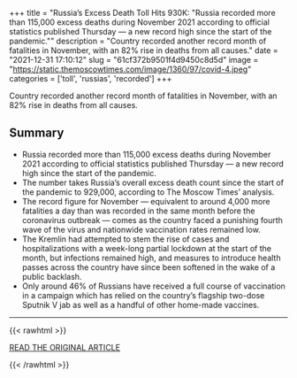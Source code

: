 +++
title = "Russia’s Excess Death Toll Hits 930K: \"Russia recorded more than 115,000 excess deaths during November 2021 according to official statistics published Thursday — a new record high since the start of the pandemic.\""
description = "Country recorded another record month of fatalities in November, with an 82% rise in deaths from all causes."
date = "2021-12-31 17:10:12"
slug = "61cf372b9501f4d9450c8d5d"
image = "https://static.themoscowtimes.com/image/1360/97/covid-4.jpeg"
categories = ['toll', 'russias', 'recorded']
+++

Country recorded another record month of fatalities in November, with an 82% rise in deaths from all causes.

## Summary

- Russia recorded more than 115,000 excess deaths during November 2021 according to official statistics published Thursday — a new record high since the start of the pandemic.
- The number takes Russia’s overall excess death count since the start of the pandemic to 929,000, according to The Moscow Times’ analysis.
- The record figure for November — equivalent to around 4,000 more fatalities a day than was recorded in the same month before the coronavirus outbreak — comes as the country faced a punishing fourth wave of the virus and nationwide vaccination rates remained low.
- The Kremlin had attempted to stem the rise of cases and hospitalizations with a week-long partial lockdown at the start of the month, but infections remained high, and measures to introduce health passes across the country have since been softened in the wake of a public backlash.
- Only around 46% of Russians have received a full course of vaccination in a campaign which has relied on the country’s flagship two-dose Sputnik V jab as well as a handful of other home-made vaccines.

---

{{< rawhtml >}}
  <p class="article-category">
    <a target="_blank" href="https://www.themoscowtimes.com/2021/12/30/russias-excess-death-toll-hits-930k-a75964">READ THE ORIGINAL ARTICLE</a>
  </p>
{{< /rawhtml >}}
